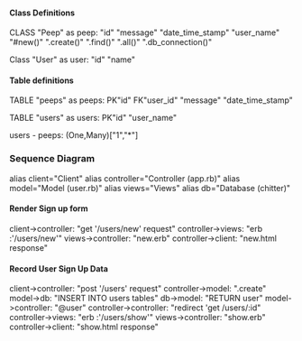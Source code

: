 #### Class Definitions
CLASS "Peep" as peep:
"id"
"message"
"date_time_stamp"
"user_name"
"#new()"
".create()"
".find()"
".all()"
".db_connection()"

Class "User" as user:
"id"
"name"

#### Table definitions
TABLE "peeps" as peeps:
PK"id"
FK"user_id"
"message"
"date_time_stamp"

TABLE "users" as users:
PK"id"
"user_name"


users - peeps: (One,Many)["1","*"]

### Sequence Diagram

alias client="Client"
alias controller="Controller (app.rb)"
alias model="Model (user.rb)"
alias views="Views"
alias db="Database (chitter)"

#### Render Sign up form
client->controller: "get '/users/new' request"
controller->views: "erb :'/users/new'"
views->controller: "new.erb"
controller->client: "new.html response"

#### Record User Sign Up Data
client->controller: "post '/users' request"
controller->model: ".create"
model->db: "INSERT INTO users tables"
db->model: "RETURN user"
model->controller: "@user"
controller->controller: "redirect 'get /users/:id"
controller->views: "erb :'/users/show'"
views->controller: "show.erb"
controller->client: "show.html response"
